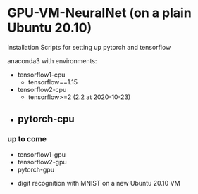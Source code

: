# GPU-VM-NeuralNet (on a plain Ubuntu 20.10)
Installation Scripts for setting up pytorch and tensorflow 


anaconda3 with environments:

-  tensorflow1-cpu
    -  tensorflow==1.15
-  tensorflow2-cpu
    -  tensorflow>=2 (2.2 at 2020-10-23)
-  pytorch-cpu
    -  

### up to come ### 
-  tensorflow1-gpu
-  tensorflow2-gpu
-  pytorch-gpu

+ digit recognition with MNIST on a new Ubuntu 20.10 VM
